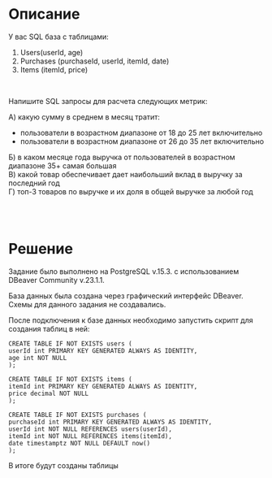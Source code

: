 # Описание

У вас SQL база с таблицами:  

1) Users(userId, age)  
2) Purchases (purchaseId, userId, itemId, date)  
3) Items (itemId, price)  

<br/>


Напишите SQL запросы для расчета следующих метрик:

А) какую сумму в среднем в месяц тратит:
- пользователи в возрастном диапазоне от 18 до 25 лет включительно 
- пользователи в возрастном диапазоне от 26 до 35 лет включительно 

Б) в каком месяце года выручка от пользователей в возрастном диапазоне 35+ самая большая  
В) какой товар обеспечивает дает наибольший вклад в выручку за последний год  
Г) топ-3 товаров по выручке и их доля в общей выручке за любой год  

<br/>
<br/>


# Решение

Задание было выполнено на PostgreSQL v.15.3. с использованием DBeaver Community v.23.1.1. 

База данных была создана через графический интерфейс DBeaver. Схемы для данного задания не создавались. 

После подключения к базе данных необходимо запустить скрипт для создания таблиц в ней:

```
CREATE TABLE IF NOT EXISTS users (
userId int PRIMARY KEY GENERATED ALWAYS AS IDENTITY,
age int NOT NULL
);

CREATE TABLE IF NOT EXISTS items (
itemId int PRIMARY KEY GENERATED ALWAYS AS IDENTITY, 
price decimal NOT NULL
);

CREATE TABLE IF NOT EXISTS purchases (
purchaseId int PRIMARY KEY GENERATED ALWAYS AS IDENTITY, 
userId int NOT NULL REFERENCES users(userId),
itemId int NOT NULL REFERENCES items(itemId),
date timestamptz NOT NULL DEFAULT now()
);
```

В итоге будут созданы таблицы 

